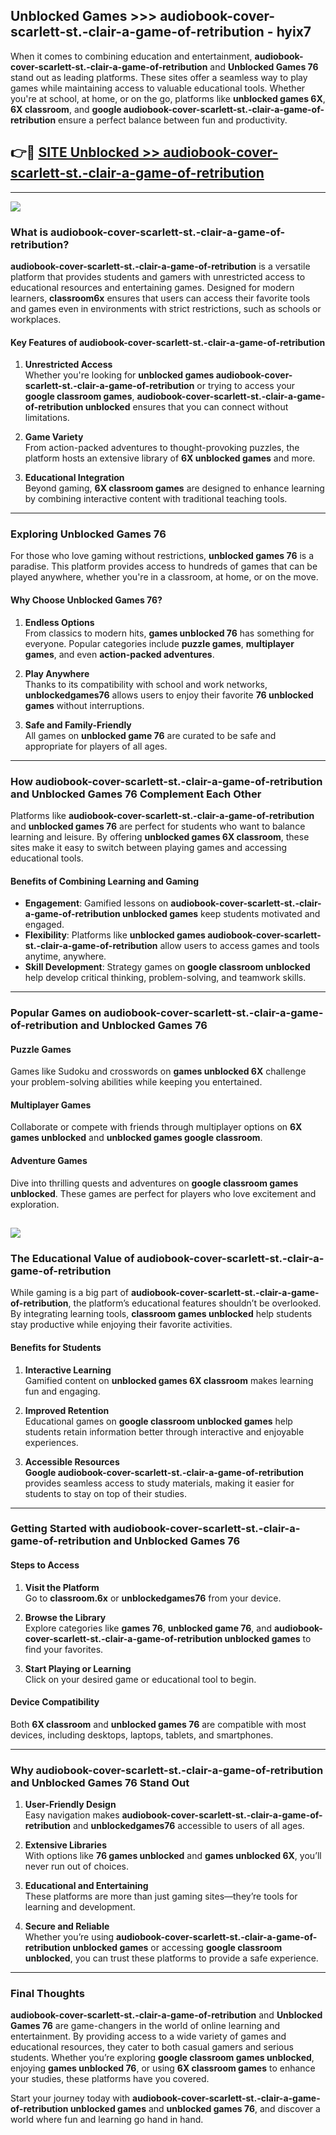 ## Unblocked Games >>> audiobook-cover-scarlett-st.-clair-a-game-of-retribution - hyix7 

When it comes to combining education and entertainment, **audiobook-cover-scarlett-st.-clair-a-game-of-retribution** and **Unblocked Games 76** stand out as leading platforms. These sites offer a seamless way to play games while maintaining access to valuable educational tools. Whether you're at school, at home, or on the go, platforms like **unblocked games 6X**, **6X classroom**, and **google audiobook-cover-scarlett-st.-clair-a-game-of-retribution** ensure a perfect balance between fun and productivity.
## 👉🔴 [SITE Unblocked >> audiobook-cover-scarlett-st.-clair-a-game-of-retribution](https://unblockedgames.edu.pl?title=audiobook-cover-scarlett-st.-clair-a-game-of-retribution&ref=22JU)
---
<a href="https://unblockedgames.edu.pl?title=audiobook-cover-scarlett-st.-clair-a-game-of-retribution&ref=22JU/"><img src="https://github.com/user-attachments/assets/438f12ca-57a4-47a3-8ead-c64da593a1e5"/></a>
### What is audiobook-cover-scarlett-st.-clair-a-game-of-retribution?  

**audiobook-cover-scarlett-st.-clair-a-game-of-retribution** is a versatile platform that provides students and gamers with unrestricted access to educational resources and entertaining games. Designed for modern learners, **classroom6x** ensures that users can access their favorite tools and games even in environments with strict restrictions, such as schools or workplaces.  

#### Key Features of audiobook-cover-scarlett-st.-clair-a-game-of-retribution  

1. **Unrestricted Access**  
   Whether you're looking for **unblocked games audiobook-cover-scarlett-st.-clair-a-game-of-retribution** or trying to access your **google classroom games**, **audiobook-cover-scarlett-st.-clair-a-game-of-retribution unblocked** ensures that you can connect without limitations.  

2. **Game Variety**  
   From action-packed adventures to thought-provoking puzzles, the platform hosts an extensive library of **6X unblocked games** and more.  

3. **Educational Integration**  
   Beyond gaming, **6X classroom games** are designed to enhance learning by combining interactive content with traditional teaching tools.  



---

### Exploring Unblocked Games 76  

For those who love gaming without restrictions, **unblocked games 76** is a paradise. This platform provides access to hundreds of games that can be played anywhere, whether you're in a classroom, at home, or on the move.  

#### Why Choose Unblocked Games 76?  

1. **Endless Options**  
   From classics to modern hits, **games unblocked 76** has something for everyone. Popular categories include **puzzle games**, **multiplayer games**, and even **action-packed adventures**.  

2. **Play Anywhere**  
   Thanks to its compatibility with school and work networks, **unblockedgames76** allows users to enjoy their favorite **76 unblocked games** without interruptions.  

3. **Safe and Family-Friendly**  
   All games on **unblocked game 76** are curated to be safe and appropriate for players of all ages.  

---

### How audiobook-cover-scarlett-st.-clair-a-game-of-retribution and Unblocked Games 76 Complement Each Other  

Platforms like **audiobook-cover-scarlett-st.-clair-a-game-of-retribution** and **unblocked games 76** are perfect for students who want to balance learning and leisure. By offering **unblocked games 6X classroom**, these sites make it easy to switch between playing games and accessing educational tools.  

#### Benefits of Combining Learning and Gaming  

- **Engagement**: Gamified lessons on **audiobook-cover-scarlett-st.-clair-a-game-of-retribution unblocked games** keep students motivated and engaged.  
- **Flexibility**: Platforms like **unblocked games audiobook-cover-scarlett-st.-clair-a-game-of-retribution** allow users to access games and tools anytime, anywhere.  
- **Skill Development**: Strategy games on **google classroom unblocked** help develop critical thinking, problem-solving, and teamwork skills.  

---

### Popular Games on audiobook-cover-scarlett-st.-clair-a-game-of-retribution and Unblocked Games 76  

#### Puzzle Games  

Games like Sudoku and crosswords on **games unblocked 6X** challenge your problem-solving abilities while keeping you entertained.  

#### Multiplayer Games  

Collaborate or compete with friends through multiplayer options on **6X games unblocked** and **unblocked games google classroom**.  

#### Adventure Games  

Dive into thrilling quests and adventures on **google classroom games unblocked**. These games are perfect for players who love excitement and exploration.  

<a href="http://download.freeplayer.one?title=audiobook-cover-scarlett-st.-clair-a-game-of-retribution&ref=23D/"><img src="https://github.com/user-attachments/assets/fe0c3e91-c8e1-489c-acf0-e2f614c12fb8"/></a>
---

### The Educational Value of audiobook-cover-scarlett-st.-clair-a-game-of-retribution  

While gaming is a big part of **audiobook-cover-scarlett-st.-clair-a-game-of-retribution**, the platform’s educational features shouldn’t be overlooked. By integrating learning tools, **classroom games unblocked** help students stay productive while enjoying their favorite activities.  

#### Benefits for Students  

1. **Interactive Learning**  
   Gamified content on **unblocked games 6X classroom** makes learning fun and engaging.  

2. **Improved Retention**  
   Educational games on **google classroom unblocked games** help students retain information better through interactive and enjoyable experiences.  

3. **Accessible Resources**  
   **Google audiobook-cover-scarlett-st.-clair-a-game-of-retribution** provides seamless access to study materials, making it easier for students to stay on top of their studies.  

---

### Getting Started with audiobook-cover-scarlett-st.-clair-a-game-of-retribution and Unblocked Games 76  

#### Steps to Access  

1. **Visit the Platform**  
   Go to **classroom.6x** or **unblockedgames76** from your device.  

2. **Browse the Library**  
   Explore categories like **games 76**, **unblocked game 76**, and **audiobook-cover-scarlett-st.-clair-a-game-of-retribution unblocked games** to find your favorites.  

3. **Start Playing or Learning**  
   Click on your desired game or educational tool to begin.  

#### Device Compatibility  

Both **6X classroom** and **unblocked games 76** are compatible with most devices, including desktops, laptops, tablets, and smartphones.  

---

### Why audiobook-cover-scarlett-st.-clair-a-game-of-retribution and Unblocked Games 76 Stand Out  

1. **User-Friendly Design**  
   Easy navigation makes **audiobook-cover-scarlett-st.-clair-a-game-of-retribution** and **unblockedgames76** accessible to users of all ages.  

2. **Extensive Libraries**  
   With options like **76 games unblocked** and **games unblocked 6X**, you’ll never run out of choices.  

3. **Educational and Entertaining**  
   These platforms are more than just gaming sites—they’re tools for learning and development.  

4. **Secure and Reliable**  
   Whether you’re using **audiobook-cover-scarlett-st.-clair-a-game-of-retribution unblocked games** or accessing **google classroom unblocked**, you can trust these platforms to provide a safe experience.  

---

### Final Thoughts  

**audiobook-cover-scarlett-st.-clair-a-game-of-retribution** and **Unblocked Games 76** are game-changers in the world of online learning and entertainment. By providing access to a wide variety of games and educational resources, they cater to both casual gamers and serious students. Whether you’re exploring **google classroom games unblocked**, enjoying **games unblocked 76**, or using **6X classroom games** to enhance your studies, these platforms have you covered.  

Start your journey today with **audiobook-cover-scarlett-st.-clair-a-game-of-retribution unblocked games** and **unblocked games 76**, and discover a world where fun and learning go hand in hand.  